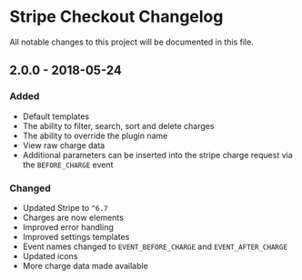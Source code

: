 # Stripe Checkout Changelog

All notable changes to this project will be documented in this file.

## 2.0.0 - 2018-05-24

### Added

- Default templates
- The ability to filter, search, sort and delete charges
- The ability to override the plugin name
- View raw charge data
- Additional parameters can be inserted into the stripe charge request via the `BEFORE_CHARGE` event

### Changed

- Updated Stripe to `^6.7`
- Charges are now elements
- Improved error handling
- Improved settings templates
- Event names changed to `EVENT_BEFORE_CHARGE` and `EVENT_AFTER_CHARGE`
- Updated icons
- More charge data made available
